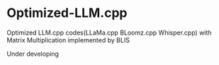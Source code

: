 # Optimized-LLM.cpp
Optimized LLM.cpp codes(LLaMa.cpp BLoomz.cpp Whisper.cpp) with Matrix Multiplication implemented by BLIS

Under developing
